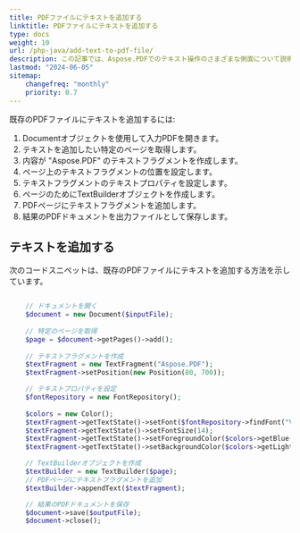 ```yaml
---
title: PDFファイルにテキストを追加する 
linktitle: PDFファイルにテキストを追加する
type: docs
weight: 10
url: /php-java/add-text-to-pdf-file/
description: この記事では、Aspose.PDFでのテキスト操作のさまざまな側面について説明します。PDFにテキストを追加したり、HTMLフラグメントを追加したり、カスタムOTFフォントを使用する方法を学びます。
lastmod: "2024-06-05"
sitemap:
    changefreq: "monthly"
    priority: 0.7
---
```


既存のPDFファイルにテキストを追加するには:

1. Documentオブジェクトを使用して入力PDFを開きます。
1. テキストを追加したい特定のページを取得します。
1. 内容が "Aspose.PDF" のテキストフラグメントを作成します。
1. ページ上のテキストフラグメントの位置を設定します。
1. テキストフラグメントのテキストプロパティを設定します。
1. ページのためにTextBuilderオブジェクトを作成します。
1. PDFページにテキストフラグメントを追加します。
4. 結果のPDFドキュメントを出力ファイルとして保存します。

## テキストを追加する

次のコードスニペットは、既存のPDFファイルにテキストを追加する方法を示しています。

```php

    // ドキュメントを開く
    $document = new Document($inputFile);
    
    // 特定のページを取得
    $page = $document->getPages()->add();
    
    // テキストフラグメントを作成
    $textFragment = new TextFragment("Aspose.PDF");
    $textFragment->setPosition(new Position(80, 700));

    // テキストプロパティを設定
    $fontRepository = new FontRepository();
    
    $colors = new Color();
    $textFragment->getTextState()->setFont($fontRepository->findFont("Verdana"));
    $textFragment->getTextState()->setFontSize(14);
    $textFragment->getTextState()->setForegroundColor($colors->getBlue());
    $textFragment->getTextState()->setBackgroundColor($colors->getLightGray());

    // TextBuilderオブジェクトを作成
    $textBuilder = new TextBuilder($page);
    // PDFページにテキストフラグメントを追加
    $textBuilder->appendText($textFragment);

    // 結果のPDFドキュメントを保存    
    $document->save($outputFile);
    $document->close();
```